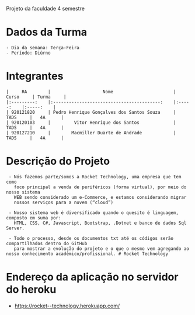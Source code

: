 Projeto da faculdade 4 semestre
# Dados da Turma

    - Dia da semana: Terça-Feira
    - Período: Diúrno

# Integrantes

    |     RA    	|                    Nome                   	| Curso 	| Turma 	|
    |:---------:	|:-----------------------------------------:	|:-----:	|:-----:	|
    | 920121820 	| Pedro Henrique Gonçalves dos Santos Souza 	|  TADS 	|   4A  	|
    | 920120103 	|         Vitor Henrique dos Santos         	|  TADS 	|   4A  	|
    | 920127210 	|        Macmiller Duarte de Andrade        	|  TADS 	|   4A  	|    
# Descrição do Projeto
      
     - Nós fazemos parte/somos a Rocket Technology, uma empresa que tem como 
       foco principal a venda de periféricos (forma virtual), por meio do nosso sistema 
       WEB sendo considerado um e-Commerce, e estamos considerando migrar 
       nossos serviços para a nuvem (“cloud”)
        
     - Nosso sistema web é diversificado quando o quesito é linguagem, composto em suma por:
       HTML, CSS, C#, Javascript, Bootstrap, .Dotnet e banco de dados Sql Server.
      
     - Todo o processo, desde os documentos txt até os códigos serão compartilhados dentro do GitHub 
       para mostrar a evolução do projeto e o que o mesmo vem agregando ao nosso conhecimento acadêmico/profissional. # Rocket Technology   
# Endereço da aplicação no servidor do heroku

- https://rocket--technology.herokuapp.com/